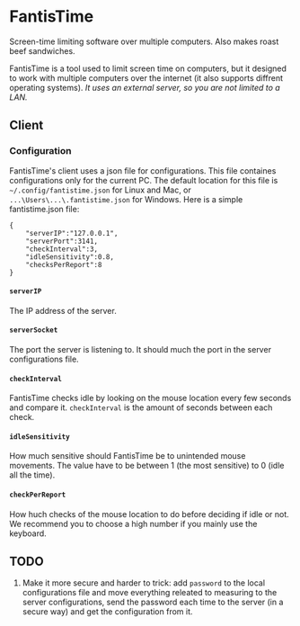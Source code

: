 # FantisTime
Screen-time limiting software over multiple computers. Also makes roast beef sandwiches.

FantisTime is a tool used to limit screen time on computers, but it designed to work with multiple computers over the internet (it also supports diffrent operating systems).
_It uses an external server, so you are not limited to a LAN._

## Client
### Configuration
FantisTime's client uses a json file for configurations. This file containes configurations only for the current PC. The default location for this file is `~/.config/fantistime.json` for Linux and Mac, or `...\Users\...\.fantistime.json` for Windows.
Here is a simple fantistime.json file:
```
{
    "serverIP":"127.0.0.1",
    "serverPort":3141,
    "checkInterval":3,
    "idleSensitivity":0.8,
    "checksPerReport":8
}
```
#### `serverIP`
The IP address of the server. 
#### `serverSocket`
The port the server is listening to. It should much the port in the server configurations file.
#### `checkInterval`
FantisTime checks idle by looking on the mouse location every few seconds and compare it. `checkInterval` is the amount of seconds between each check.
#### `idleSensitivity`
How much sensitive should FantisTime be to unintended mouse movements. The value have to be between 1 (the most sensitive) to 0 (idle all the time).
#### `checkPerReport`
How huch checks of the mouse location to do before deciding if idle or not. We recommend you to choose a high number if you mainly use the keyboard.

## TODO
1. Make it more secure and harder to trick: add `password` to the local configurations file and move everything releated to measuring to the server configurations, send the password each time to the server (in a secure way) and get the configuration from it.

